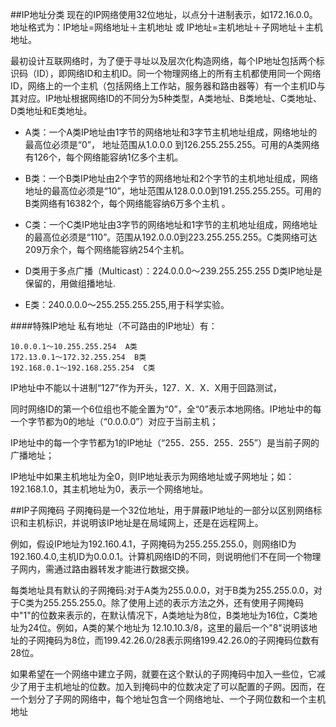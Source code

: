 ##IP地址分类
现在的IP网络使用32位地址，以点分十进制表示，如172.16.0.0。地址格式为：IP地址=网络地址＋主机地址 或 IP地址=主机地址＋子网地址＋主机地址。

最初设计互联网络时，为了便于寻址以及层次化构造网络，每个IP地址包括两个标识码（ID），即网络ID和主机ID。同一个物理网络上的所有主机都使用同一个网络ID，网络上的一个主机（包括网络上工作站，服务器和路由器等）有一个主机ID与其对应。IP地址根据网络ID的不同分为5种类型，A类地址、B类地址、C类地址、D类地址和E类地址。

- A类：一个A类IP地址由1字节的网络地址和3字节主机地址组成，网络地址的最高位必须是“0”， 地址范围从1.0.0.0 到126.255.255.255。可用的A类网络有126个，每个网络能容纳1亿多个主机。

- B类：一个B类IP地址由2个字节的网络地址和2个字节的主机地址组成，网络地址的最高位必须是“10”，地址范围从128.0.0.0到191.255.255.255。可用的B类网络有16382个，每个网络能容纳6万多个主机 。

- C类：一个C类IP地址由3字节的网络地址和1字节的主机地址组成，网络地址的最高位必须是“110”。范围从192.0.0.0到223.255.255.255。C类网络可达209万余个，每个网络能容纳254个主机。

- D类用于多点广播（Multicast）：224.0.0.0～239.255.255.255
D类IP地址是保留的，用做组播地址.

- E类：240.0.0.0～255.255.255.255,用于科学实验。

####特殊IP地址
私有地址（不可路由的IP地址）有：

	10.0.0.1～10.255.255.254  A类
	172.13.0.1～172.32.255.254  B类
	192.168.0.1～192.168.255.254  C类
IP地址中不能以十进制“127”作为开头，127．X．X．X用于回路测试，

同时网络ID的第一个6位组也不能全置为“0”，全“0”表示本地网络。IP地址中的每一个字节都为0的地址（“0.0.0.0”）对应于当前主机；

IP地址中的每一个字节都为1的IP地址（“255．255．255．255”）是当前子网的广播地址；

IP地址中如果主机地址为全0，则IP地址表示为网络地址或子网地址；如：192.168.1.0，其主机地址为0，表示一个网络地址。

##IP子网掩码
子网掩码是一个32位地址，用于屏蔽IP地址的一部分以区别网络标识和主机标识，并说明该IP地址是在局域网上，还是在远程网上。

例如，假设IP地址为192.160.4.1，子网掩码为255.255.255.0，则网络ID为192.160.4.0,主机ID为0.0.0.1。计算机网络ID的不同，则说明他们不在同一个物理子网内，需通过路由器转发才能进行数据交换。

每类地址具有默认的子网掩码:对于A类为255.0.0.0，对于B类为255.255.0.0，对于C类为255.255.255.0。除了使用上述的表示方法之外，还有使用子网掩码中"1"的位数来表示的，在默认情况下，A类地址为8位，B类地址为16位，C类地址为24位。例如，A类的某个地址为 12.10.10.3/8，这里的最后一个"8"说明该地址的子网掩码为8位，而199.42.26.0/28表示网络199.42.26.0的子网掩码位数有28位。

如果希望在一个网络中建立子网，就要在这个默认的子网掩码中加入一些位，它减少了用于主机地址的位数。加入到掩码中的位数决定了可以配置的子网。因而，在一个划分了子网的网络中，每个地址包含一个网络地址、一个子网位数和一个主机地址

